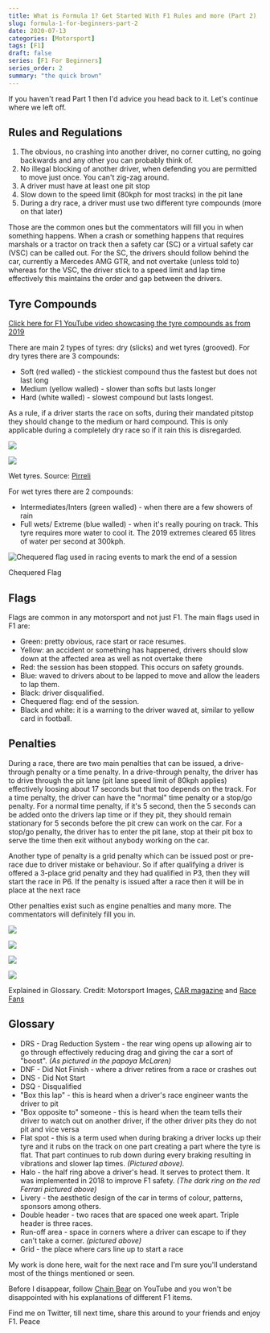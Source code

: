 ```yaml
---
title: What is Formula 1? Get Started With F1 Rules and more (Part 2)
slug: formula-1-for-beginners-part-2
date: 2020-07-13
categories: [Motorsport]
tags: [F1]
draft: false
series: [F1 For Beginners]
series_order: 2
summary: "the quick brown"
---
```


If you haven't read Part 1 then I'd advice you head back to it. Let's continue where we left off.

<!--more-->

## Rules and Regulations

1.  The obvious, no crashing into another driver, no corner cutting, no going backwards and any other you can probably think of.
2.  No illegal blocking of another driver, when defending you are permitted to move just once. You can't zig-zag around.
3.  A driver must have at least one pit stop
4.  Slow down to the speed limit (80kph for most tracks) in the pit lane
5.  During a dry race, a driver must use two different tyre compounds (more on that later)

Those are the common ones but the commentators will fill you in when something happens. When a crash or something happens that requires marshals or a tractor on track then a safety car (SC) or a virtual safety car (VSC) can be called out. For the SC, the drivers should follow behind the car, currently a Mercedes AMG GTR, and not overtake (unless told to) whereas for the VSC, the driver stick to a speed limit and lap time effectively this maintains the order and gap between the drivers.

## Tyre Compounds

[Click here for F1 YouTube video showcasing the tyre compounds as from 2019](https://youtu.be/E1LQ5REb288)

There are main 2 types of tyres: dry (slicks) and wet tyres (grooved). For dry tyres there are 3 compounds:

*   Soft (red walled) - the stickiest compound thus the fastest but does not last long
*   Medium (yellow walled) - slower than softs but lasts longer
*   Hard (white walled) - slowest compound but lasts longest.

As a rule, if a driver starts the race on softs, during their mandated pitstop they should change to the medium or hard compound. This is only applicable during a completely dry race so if it rain this is disregarded.

![](https://drivetalkscar.files.wordpress.com/2020/07/green-4505508953587.png?w=457)

![](https://drivetalkscar.files.wordpress.com/2020/07/blue-4505508953865.png?w=457)

Wet tyres. Source: [Pirreli](https://www.pirelli.com/tires/en-us/motorsport/f1/tires)

For wet tyres there are 2 compounds:

*   Intermediates/Inters (green walled) - when there are a few showers of rain
*   Full wets/ Extreme (blue walled) - when it's really pouring on track. This tyre requires more water to cool it. The 2019 extremes cleared 65 litres of water per second at 300kph.

![Chequered flag used in racing events to mark the end of a session](https://drivetalkscar.files.wordpress.com/2020/07/chequered-flag.png?w=1024)

Chequered Flag

## Flags

Flags are common in any motorsport and not just F1. The main flags used in F1 are:

*   Green: pretty obvious, race start or race resumes.
*   Yellow: an accident or something has happened, drivers should slow down at the affected area as well as not overtake there
*   Red: the session has been stopped. This occurs on safety grounds.
*   Blue: waved to drivers about to be lapped to move and allow the leaders to lap them.
*   Black: driver disqualified.
*   Chequered flag: end of the session.
*   Black and white: it is a warning to the driver waved at, similar to yellow card in football.

## Penalties

During a race, there are two main penalties that can be issued, a drive-through penalty or a time penalty. In a drive-through penalty, the driver has to drive through the pit lane (pit lane speed limit of 80kph applies) effectively loosing about 17 seconds but that too depends on the track. For a time penalty, the driver can have the "normal" time penalty or a stop/go penalty. For a normal time penalty, if it's 5 second, then the 5 seconds can be added onto the drivers lap time or if they pit, they should remain stationary for 5 seconds before the pit crew can work on the car. For a stop/go penalty, the driver has to enter the pit lane, stop at their pit box to serve the time then exit without anybody working on the car.

Another type of penalty is a grid penalty which can be issued post or pre-race due to driver mistake or behaviour. So if after qualifying a driver is offered a 3-place grid penalty and they had qualified in P3, then they will start the race in P6. If the penalty is issued after a race then it will be in place at the next race

Other penalties exist such as engine penalties and many more. The commentators will definitely fill you in.

![](https://drivetalkscar.files.wordpress.com/2020/07/flat-spot.jpg?w=900)

![](https://drivetalkscar.files.wordpress.com/2020/07/halo.jpg?w=1024)

![](https://drivetalkscar.files.wordpress.com/2020/07/run-off.jpg?w=512)

![](https://drivetalkscar.files.wordpress.com/2020/07/mclaren-with-drs-1.jpg?w=1024)

Explained in Glossary. Credit: Motorsport Images, [CAR magazine](https://car-images.bauersecure.com/pagefiles/74505/formula1_halo_01.jpg) and [Race Fans](https://jackbyrne77.wordpress.com/2014/10/21/how-to-address-the-declining-popularity-of-formula-1/)

## Glossary

*   DRS - Drag Reduction System - the rear wing opens up allowing air to go through effectively reducing drag and giving the car a sort of "boost". _(As pictured in the papaya McLaren)_
*   DNF - Did Not Finish - where a driver retires from a race or crashes out
*   DNS - Did Not Start
*   DSQ - Disqualified
*   "Box this lap" - this is heard when a driver's race engineer wants the driver to pit
*   "Box opposite to" someone - this is heard when the team tells their driver to watch out on another driver, if the other driver pits they do not pit and vice versa
*   Flat spot - this is a term used when during braking a driver locks up their tyre and it rubs on the track on one part creating a part where the tyre is flat. That part continues to rub down during every braking resulting in vibrations and slower lap times. _(Pictured above)._
*   Halo - the half ring above a driver's head. It serves to protect them. It was implemented in 2018 to improve F1 safety. _(The dark ring on the red Ferrari pictured above)_
*   Livery - the aesthetic design of the car in terms of colour, patterns, sponsors among others.
*   Double header - two races that are spaced one week apart. Triple header is three races.
*   Run-off area - space in corners where a driver can escape to if they can't take a corner. _(pictured above)_
*   Grid - the place where cars line up to start a race

My work is done here, wait for the next race and I'm sure you'll understand most of the things mentioned or seen.

Before I disappear, follow [Chain Bear](https://www.youtube.com/user/chainbearf1) on YouTube and you won't be disappointed with his explanations of different F1 items.

Find me on Twitter, till next time, share this around to your friends and enjoy F1. Peace

